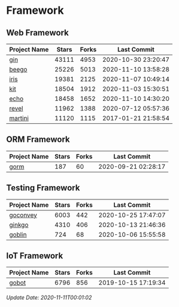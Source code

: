 # Framework

## Web Framework
| Project Name | Stars | Forks | Last Commit |
| ------------ | ----- | ----- | ----------- |
| [gin](https://github.com/gin-gonic/gin) | 43111 | 4953 | 2020-10-30 23:20:47 |
| [beego](https://github.com/astaxie/beego) | 25226 | 5013 | 2020-11-10 13:58:28 |
| [iris](https://github.com/kataras/iris) | 19381 | 2125 | 2020-11-07 10:49:14 |
| [kit](https://github.com/go-kit/kit) | 18504 | 1912 | 2020-11-03 15:30:51 |
| [echo](https://github.com/labstack/echo) | 18458 | 1652 | 2020-11-10 14:30:20 |
| [revel](https://github.com/revel/revel) | 11962 | 1388 | 2020-07-12 05:57:36 |
| [martini](https://github.com/go-martini/martini) | 11120 | 1115 | 2017-01-21 21:58:54 |

## ORM Framework
| Project Name | Stars | Forks | Last Commit |
| ------------ | ----- | ----- | ----------- |
| [gorm](https://github.com/jinzhu/gorm) | 187 | 60 | 2020-09-21 02:28:17 |

## Testing Framework
| Project Name | Stars | Forks | Last Commit |
| ------------ | ----- | ----- | ----------- |
| [goconvey](https://github.com/smartystreets/goconvey) | 6003 | 442 | 2020-10-25 17:47:07 |
| [ginkgo](https://github.com/onsi/ginkgo) | 4310 | 406 | 2020-10-13 21:46:36 |
| [goblin](https://github.com/franela/goblin) | 724 | 68 | 2020-10-06 15:55:58 |

## IoT Framework
| Project Name | Stars | Forks | Last Commit |
| ------------ | ----- | ----- | ----------- |
| [gobot](https://github.com/hybridgroup/gobot) | 6796 | 856 | 2019-10-15 17:19:34 |

*Update Date: 2020-11-11T00:01:02*